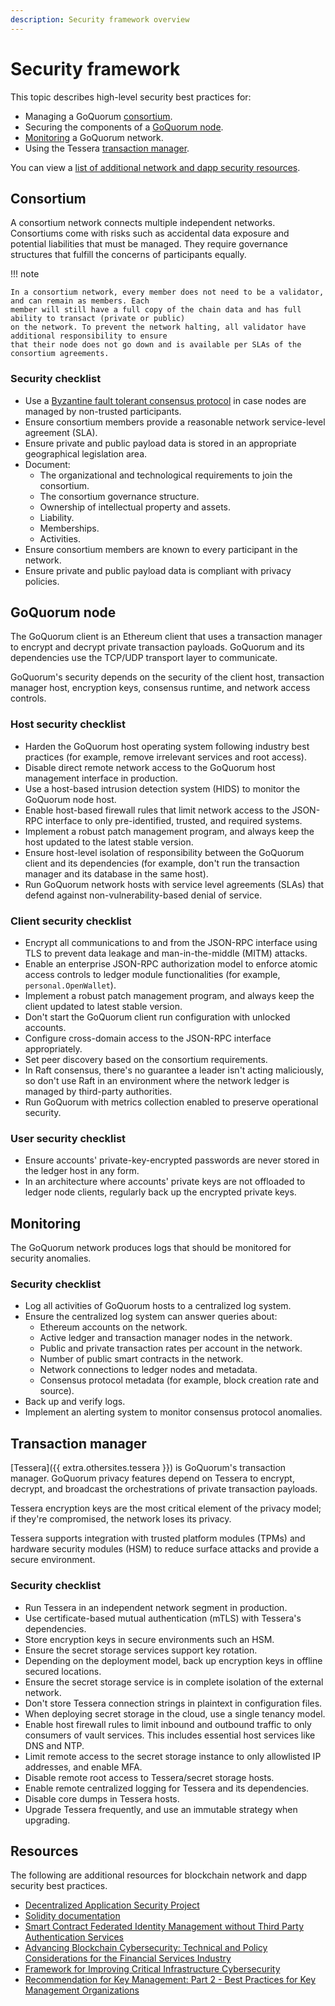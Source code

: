 ```yaml
---
description: Security framework overview
---
```


# Security framework

This topic describes high-level security best practices for:

- Managing a GoQuorum [consortium](#consortium).
- Securing the components of a [GoQuorum node](#goquorum-node).
- [Monitoring](#monitoring) a GoQuorum network.
- Using the Tessera [transaction manager](#transaction-manager).

You can view a [list of additional network and dapp security resources](#resources).

## Consortium

A consortium network connects multiple independent networks.
Consortiums come with risks such as accidental data exposure and potential liabilities that must be managed.
They require governance structures that fulfill the concerns of participants equally.

!!! note

    In a consortium network, every member does not need to be a validator, and can remain as members. Each
    member will still have a full copy of the chain data and has full ability to transact (private or public)
    on the network. To prevent the network halting, all validator have additional responsibility to ensure
    that their node does not go down and is available per SLAs of the consortium agreements.

### Security checklist

- Use a [Byzantine fault tolerant consensus protocol](consensus/index.md) in case nodes are managed by non-trusted participants.
- Ensure consortium members provide a reasonable network service-level agreement (SLA).
- Ensure private and public payload data is stored in an appropriate geographical legislation area.
- Document:
    - The organizational and technological requirements to join the consortium.
    - The consortium governance structure.
    - Ownership of intellectual property and assets.
    - Liability.
    - Memberships.
    - Activities.
- Ensure consortium members are known to every participant in the network.
- Ensure private and public payload data is compliant with privacy policies.

## GoQuorum node

The GoQuorum client is an Ethereum client that uses a transaction manager to encrypt and decrypt private transaction payloads.
GoQuorum and its dependencies use the TCP/UDP transport layer to communicate.

GoQuorum's security depends on the security of the client host, transaction manager host, encryption keys, consensus
runtime, and network access controls.

### Host security checklist

- Harden the GoQuorum host operating system following industry best practices (for example, remove irrelevant services
  and root access).
- Disable direct remote network access to the GoQuorum host management interface in production.
- Use a host-based intrusion detection system (HIDS) to monitor the GoQuorum node host.
- Enable host-based firewall rules that limit network access to the JSON-RPC interface to only pre-identified, trusted,
  and required systems.
- Implement a robust patch management program, and always keep the host updated to the latest stable version.
- Ensure host-level isolation of responsibility between the GoQuorum client and its dependencies (for example, don't run
  the transaction manager and its database in the same host).
- Run GoQuorum network hosts with service level agreements (SLAs) that defend against non-vulnerability-based denial of service.

### Client security checklist

- Encrypt all communications to and from the JSON-RPC interface using TLS to prevent data leakage and
  man-in-the-middle (MITM) attacks.
- Enable an enterprise JSON-RPC authorization model to enforce atomic access controls to ledger module
  functionalities (for example, `personal.OpenWallet`).
- Implement a robust patch management program, and always keep the client updated to latest stable version.
- Don't start the GoQuorum client run configuration with unlocked accounts.
- Configure cross-domain access to the JSON-RPC interface appropriately.
- Set peer discovery based on the consortium requirements.
- In Raft consensus, there's no guarantee a leader isn't acting maliciously, so don't use Raft in an environment where
  the network ledger is managed by third-party authorities.
- Run GoQuorum with metrics collection enabled to preserve operational security.

### User security checklist

- Ensure accounts' private-key-encrypted passwords are never stored in the ledger host in any form.
- In an architecture where accounts' private keys are not offloaded to ledger node clients, regularly back up the
  encrypted private keys.

## Monitoring

The GoQuorum network produces logs that should be monitored for security anomalies.

### Security checklist

- Log all activities of GoQuorum hosts to a centralized log system.
- Ensure the centralized log system can answer queries about:
    - Ethereum accounts on the network.
    - Active ledger and transaction manager nodes in the network.
    - Public and private transaction rates per account in the network.
    - Number of public smart contracts in the network.
    - Network connections to ledger nodes and metadata.
    - Consensus protocol metadata (for example, block creation rate and source).
- Back up and verify logs.
- Implement an alerting system to monitor consensus protocol anomalies.

## Transaction manager

[Tessera]({{ extra.othersites.tessera }}) is GoQuorum's transaction manager.
GoQuorum privacy features depend on Tessera to encrypt, decrypt, and broadcast the orchestrations of private
transaction payloads.

Tessera encryption keys are the most critical element of the privacy model; if they're compromised, the network loses
its privacy.

Tessera supports integration with trusted platform modules (TPMs) and hardware security modules (HSM) to reduce surface
attacks and provide a secure environment.

### Security checklist

- Run Tessera in an independent network segment in production.
- Use certificate-based mutual authentication (mTLS) with Tessera's dependencies.
- Store encryption keys in secure environments such an HSM.
- Ensure the secret storage services support key rotation.
- Depending on the deployment model, back up encryption keys in offline secured locations.
- Ensure the secret storage service is in complete isolation of the external network.
- Don't store Tessera connection strings in plaintext in configuration files.
- When deploying secret storage in the cloud, use a single tenancy model.
- Enable host firewall rules to limit inbound and outbound traffic to only consumers of vault services.
  This includes essential host services like DNS and NTP.
- Limit remote access to the secret storage instance to only allowlisted IP addresses, and enable MFA.
- Disable remote root access to Tessera/secret storage hosts.
- Enable remote centralized logging for Tessera and its dependencies.
- Disable core dumps in Tessera hosts.
- Upgrade Tessera frequently, and use an immutable strategy when upgrading.

## Resources

The following are additional resources for blockchain network and dapp security best practices.

- [Decentralized Application Security Project](https://www.dasp.co/)
- [Solidity documentation](https://docs.soliditylang.org/en/v0.8.10/)
- [Smart Contract Federated Identity Management without Third Party Authentication Services](https://ws680.nist.gov/publication/get_pdf.cfm?pub_id=925957)
- [Advancing Blockchain Cybersecurity: Technical and Policy Considerations for the Financial Services Industry](https://query.prod.cms.rt.microsoft.com/cms/api/am/binary/RE1TH5G)
- [Framework for Improving Critical Infrastructure Cybersecurity](https://nvlpubs.nist.gov/nistpubs/CSWP/NIST.CSWP.04162018.pdf)
- [Recommendation for Key Management: Part 2 - Best Practices for Key Management Organizations](https://nvlpubs.nist.gov/nistpubs/SpecialPublications/NIST.SP.800-57pt2r1.pdf)
